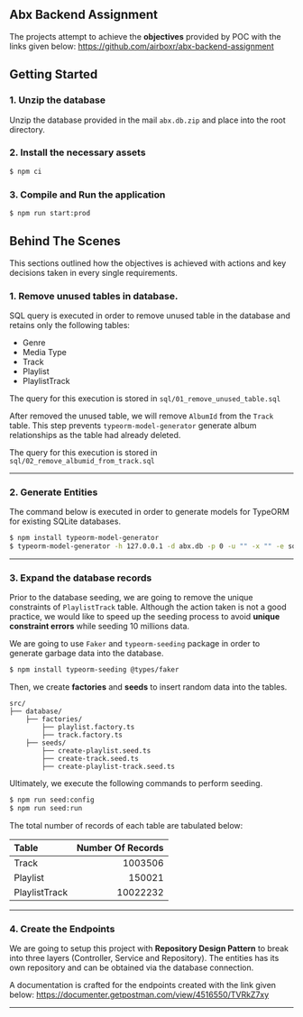 ## Abx Backend Assignment 

The projects attempt to achieve the **objectives** provided by POC with the links given below: 
https://github.com/airboxr/abx-backend-assignment  

## Getting Started

### 1. Unzip the database 

Unzip the database provided in the mail `abx.db.zip` and place into the root directory.

### 2. Install the necessary assets 

```bash
$ npm ci 
```

### 3. Compile and Run the application

```bash
$ npm run start:prod
```

## Behind The Scenes

This sections outlined how the objectives is achieved with actions and key decisions taken in every single requirements.

### 1. Remove unused tables in database.

SQL query is executed in order to remove unused table in the database and retains only the following tables:
- Genre
- Media Type 
- Track 
- Playlist
- PlaylistTrack

The query for this execution is stored in `sql/01_remove_unused_table.sql`


After removed the unused table, we will remove `AlbumId` from the `Track` table. This step prevents `typeorm-model-generator` generate album relationships as the table had already deleted.

The query for this execution is stored in `sql/02_remove_albumid_from_track.sql`

---

### 2. Generate Entities 

The command below is executed in order to generate models for TypeORM for existing SQLite databases. 

```bash
$ npm install typeorm-model-generator
$ typeorm-model-generator -h 127.0.0.1 -d abx.db -p 0 -u "" -x "" -e sqlite
```

--- 

### 3. Expand the database records

Prior to the database seeding, we are going to remove the unique constraints of `PlaylistTrack` table. 
Although the action taken is not a good practice, we would like to speed up the seeding process to avoid **unique constraint errors** while seeding 10 millions data.

We are going to use `Faker` and `typeorm-seeding` package in order to generate garbage data into the database.

```bash
$ npm install typeorm-seeding @types/faker
```

Then, we create **factories** and **seeds** to insert random data into the tables.

```
src/
├── database/               
    ├── factories/        
        ├── playlist.factory.ts     
        ├── track.factory.ts     
    ├── seeds/ 
        ├── create-playlist.seed.ts     
        ├── create-track.seed.ts
        ├── create-playlist-track.seed.ts
```

Ultimately, we execute the following commands to perform seeding. 

```bash
$ npm run seed:config
$ npm run seed:run
```

The total number of records of each table are tabulated below: 

| Table  | Number Of Records  |
|:---|---:|
| Track  | 1003506  |
| Playlist  |  150021 |
| PlaylistTrack  | 10022232   |


--- 

### 4. Create the Endpoints 

We are going to setup this project with **Repository Design Pattern** to break  into three layers (Controller, Service and Repository). 
The entities has its own repository and can be obtained via the database connection. 

A documentation is crafted for the endpoints created with the link given below:
https://documenter.getpostman.com/view/4516550/TVRkZ7xy

--- 


